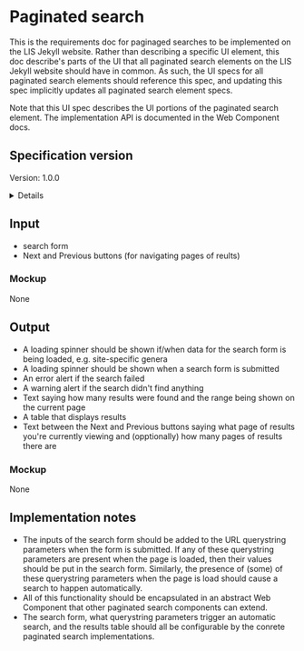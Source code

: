 # Paginated search

This is the requirements doc for paginaged searches to be implemented on the LIS Jekyll website.
Rather than describing a specific UI element, this doc describe's parts of the UI that all paginated search elements on the LIS Jekyll website should have in common.
As such, the UI specs for all paginated search elements should reference this spec, and updating this spec implicitly updates all paginated search element specs. 

Note that this UI spec describes the UI portions of the paginated search element.
The implementation API is documented in the Web Component docs.

## Specification version
Version: 1.0.0

<details>

An initial implementation of the paginated search functionality was completed in December of 2022 (see [Web Components issue #21](https://github.com/legumeinfo/web-components/issues/21)).
New features have been added since then as needed.
However, since these were added in an ad-hoc manner without a formal specification, version 1.0.0 of this spec reflects the state of the paginated search implementation when this spec was first written.

</details>

## Input

- search form
- Next and Previous buttons (for navigating pages of reults)

### Mockup

None

## Output

- A loading spinner should be shown if/when data for the search form is being loaded, e.g. site-specific genera
- A loading spinner should be shown when a search form is submitted
- An error alert if the search failed
- A warning alert if the search didn't find anything
- Text saying how many results were found and the range being shown on the current page
- A table that displays results
- Text between the Next and Previous buttons saying what page of results you're currently viewing and (opptionally) how many pages of results there are

### Mockup

None

## Implementation notes

- The inputs of the search form should be added to the URL querystring parameters when the form is submitted. If any of these querystring parameters are present when the page is loaded, then their values should be put in the search form. Similarly, the presence of (some) of these querystring parameters when the page is load should cause a search to happen automatically.
- All of this functionality should be encapsulated in an abstract Web Component that other paginated search components can extend.
- The search form, what querystring parameters trigger an automatic search, and the results table should all be configurable by the conrete paginated search implementations.

